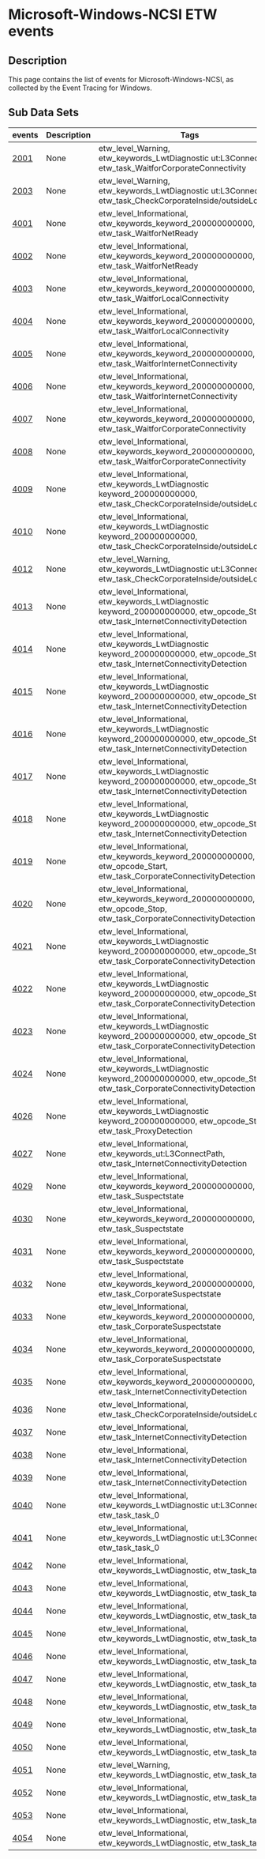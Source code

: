 # Microsoft-Windows-NCSI ETW events

## Description
This page contains the list of events for Microsoft-Windows-NCSI, as collected by the Event Tracing for Windows.

## Sub Data Sets
|events|Description|Tags|
|---|---|---|
|[2001](events/event-2001.md)|None|etw_level_Warning, etw_keywords_LwtDiagnostic ut:L3ConnectPath, etw_task_WaitforCorporateConnectivity|
|[2003](events/event-2003.md)|None|etw_level_Warning, etw_keywords_LwtDiagnostic ut:L3ConnectPath, etw_task_CheckCorporateInside/outsideLocation|
|[4001](events/event-4001.md)|None|etw_level_Informational, etw_keywords_keyword_200000000000, etw_task_WaitforNetReady|
|[4002](events/event-4002.md)|None|etw_level_Informational, etw_keywords_keyword_200000000000, etw_task_WaitforNetReady|
|[4003](events/event-4003.md)|None|etw_level_Informational, etw_keywords_keyword_200000000000, etw_task_WaitforLocalConnectivity|
|[4004](events/event-4004.md)|None|etw_level_Informational, etw_keywords_keyword_200000000000, etw_task_WaitforLocalConnectivity|
|[4005](events/event-4005.md)|None|etw_level_Informational, etw_keywords_keyword_200000000000, etw_task_WaitforInternetConnectivity|
|[4006](events/event-4006.md)|None|etw_level_Informational, etw_keywords_keyword_200000000000, etw_task_WaitforInternetConnectivity|
|[4007](events/event-4007.md)|None|etw_level_Informational, etw_keywords_keyword_200000000000, etw_task_WaitforCorporateConnectivity|
|[4008](events/event-4008.md)|None|etw_level_Informational, etw_keywords_keyword_200000000000, etw_task_WaitforCorporateConnectivity|
|[4009](events/event-4009.md)|None|etw_level_Informational, etw_keywords_LwtDiagnostic keyword_200000000000, etw_task_CheckCorporateInside/outsideLocation|
|[4010](events/event-4010.md)|None|etw_level_Informational, etw_keywords_LwtDiagnostic keyword_200000000000, etw_task_CheckCorporateInside/outsideLocation|
|[4012](events/event-4012.md)|None|etw_level_Warning, etw_keywords_LwtDiagnostic ut:L3ConnectPath, etw_task_CheckCorporateInside/outsideLocation|
|[4013](events/event-4013.md)|None|etw_level_Informational, etw_keywords_LwtDiagnostic keyword_200000000000, etw_opcode_Start, etw_task_InternetConnectivityDetection|
|[4014](events/event-4014.md)|None|etw_level_Informational, etw_keywords_LwtDiagnostic keyword_200000000000, etw_opcode_Stop, etw_task_InternetConnectivityDetection|
|[4015](events/event-4015.md)|None|etw_level_Informational, etw_keywords_LwtDiagnostic keyword_200000000000, etw_opcode_Start, etw_task_InternetConnectivityDetection|
|[4016](events/event-4016.md)|None|etw_level_Informational, etw_keywords_LwtDiagnostic keyword_200000000000, etw_opcode_Stop, etw_task_InternetConnectivityDetection|
|[4017](events/event-4017.md)|None|etw_level_Informational, etw_keywords_LwtDiagnostic keyword_200000000000, etw_opcode_Start, etw_task_InternetConnectivityDetection|
|[4018](events/event-4018.md)|None|etw_level_Informational, etw_keywords_LwtDiagnostic keyword_200000000000, etw_opcode_Stop, etw_task_InternetConnectivityDetection|
|[4019](events/event-4019.md)|None|etw_level_Informational, etw_keywords_keyword_200000000000, etw_opcode_Start, etw_task_CorporateConnectivityDetection|
|[4020](events/event-4020.md)|None|etw_level_Informational, etw_keywords_keyword_200000000000, etw_opcode_Stop, etw_task_CorporateConnectivityDetection|
|[4021](events/event-4021.md)|None|etw_level_Informational, etw_keywords_LwtDiagnostic keyword_200000000000, etw_opcode_Start, etw_task_CorporateConnectivityDetection|
|[4022](events/event-4022.md)|None|etw_level_Informational, etw_keywords_LwtDiagnostic keyword_200000000000, etw_opcode_Stop, etw_task_CorporateConnectivityDetection|
|[4023](events/event-4023.md)|None|etw_level_Informational, etw_keywords_LwtDiagnostic keyword_200000000000, etw_opcode_Start, etw_task_CorporateConnectivityDetection|
|[4024](events/event-4024.md)|None|etw_level_Informational, etw_keywords_LwtDiagnostic keyword_200000000000, etw_opcode_Stop, etw_task_CorporateConnectivityDetection|
|[4026](events/event-4026.md)|None|etw_level_Informational, etw_keywords_LwtDiagnostic keyword_200000000000, etw_opcode_Stop, etw_task_ProxyDetection|
|[4027](events/event-4027.md)|None|etw_level_Informational, etw_keywords_ut:L3ConnectPath, etw_task_InternetConnectivityDetection|
|[4029](events/event-4029.md)|None|etw_level_Informational, etw_keywords_keyword_200000000000, etw_task_Suspectstate|
|[4030](events/event-4030.md)|None|etw_level_Informational, etw_keywords_keyword_200000000000, etw_task_Suspectstate|
|[4031](events/event-4031.md)|None|etw_level_Informational, etw_keywords_keyword_200000000000, etw_task_Suspectstate|
|[4032](events/event-4032.md)|None|etw_level_Informational, etw_keywords_keyword_200000000000, etw_task_CorporateSuspectstate|
|[4033](events/event-4033.md)|None|etw_level_Informational, etw_keywords_keyword_200000000000, etw_task_CorporateSuspectstate|
|[4034](events/event-4034.md)|None|etw_level_Informational, etw_keywords_keyword_200000000000, etw_task_CorporateSuspectstate|
|[4035](events/event-4035.md)|None|etw_level_Informational, etw_keywords_keyword_200000000000, etw_task_InternetConnectivityDetection|
|[4036](events/event-4036.md)|None|etw_level_Informational, etw_task_CheckCorporateInside/outsideLocation|
|[4037](events/event-4037.md)|None|etw_level_Informational, etw_task_InternetConnectivityDetection|
|[4038](events/event-4038.md)|None|etw_level_Informational, etw_task_InternetConnectivityDetection|
|[4039](events/event-4039.md)|None|etw_level_Informational, etw_task_InternetConnectivityDetection|
|[4040](events/event-4040.md)|None|etw_level_Informational, etw_keywords_LwtDiagnostic ut:L3ConnectPath, etw_task_task_0|
|[4041](events/event-4041.md)|None|etw_level_Informational, etw_keywords_LwtDiagnostic ut:L3ConnectPath, etw_task_task_0|
|[4042](events/event-4042.md)|None|etw_level_Informational, etw_keywords_LwtDiagnostic, etw_task_task_0|
|[4043](events/event-4043.md)|None|etw_level_Informational, etw_keywords_LwtDiagnostic, etw_task_task_0|
|[4044](events/event-4044.md)|None|etw_level_Informational, etw_keywords_LwtDiagnostic, etw_task_task_0|
|[4045](events/event-4045.md)|None|etw_level_Informational, etw_keywords_LwtDiagnostic, etw_task_task_0|
|[4046](events/event-4046.md)|None|etw_level_Informational, etw_keywords_LwtDiagnostic, etw_task_task_0|
|[4047](events/event-4047.md)|None|etw_level_Informational, etw_keywords_LwtDiagnostic, etw_task_task_0|
|[4048](events/event-4048.md)|None|etw_level_Informational, etw_keywords_LwtDiagnostic, etw_task_task_0|
|[4049](events/event-4049.md)|None|etw_level_Informational, etw_keywords_LwtDiagnostic, etw_task_task_0|
|[4050](events/event-4050.md)|None|etw_level_Informational, etw_keywords_LwtDiagnostic, etw_task_task_0|
|[4051](events/event-4051.md)|None|etw_level_Warning, etw_keywords_LwtDiagnostic, etw_task_task_0|
|[4052](events/event-4052.md)|None|etw_level_Informational, etw_keywords_LwtDiagnostic, etw_task_task_0|
|[4053](events/event-4053.md)|None|etw_level_Informational, etw_keywords_LwtDiagnostic, etw_task_task_0|
|[4054](events/event-4054.md)|None|etw_level_Informational, etw_keywords_LwtDiagnostic, etw_task_task_0|
